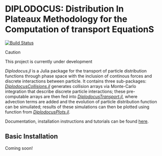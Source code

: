 # DIPLODOCUS: Distribution In Plateaux Methodology for the Computation of transport EquationS

[![Build Status](https://github.com/cneverett/DiplodocusDocs.jl/actions/workflows/CI.yml/badge.svg?branch=master)](https://github.com/cneverett/DiplodocusDocs.jl/actions/workflows/CI.yml?query=branch%3Amaster)

> [!CAUTION]
> This project is currently under development

*Diplodocus.jl* is a Julia package for the transport of particle distribution functions through phase space with the inclusion of continous forces and discrete interactions between particle. It contains three sub-packages: [*DiplodocusCollisions.jl*](https://github.com/cneverett/DiplodocusCollisions.jl) generates collision arrays via Monte-Carlo integration that describe discrete particle interactions; these pre-computable arrays are then fed into [*DiplodocusTransport.jl*](https://github.com/cneverett/DiplodocusTransport.jl), where advection terms are added and the evolution of particle distribution function can be simuilated; results of these simulations can then be plotted using function from [*DiplodocusPlots.jl*](https://github.com/cneverett/DiplodocusPlots.jl).

Documentation, installation instructions and tutorials can be found [here](https://cneverett.github.io/Diplodocus.jl/). 

## Basic Installation 
  Coming soon!
